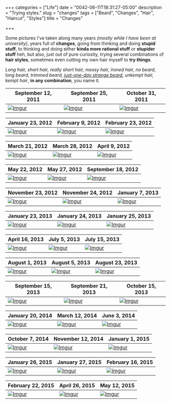 +++
categories = ["Life"]
date = "0042-06-11T18:31:27-05:00"
description = "Trying styles."
slug = "changes"
tags = ["Beard", "Changes", "Hair", "Haircut", "Styles"]
title = "Changes"

+++

Some pictures I've taken along many years *(mostly while I have been at university)*, years full of **changes**, going from thinking and doing **stupid stuff**, to thinking and doing either **kinda more rational stuff** or **stupider stuff** heh, but also, just out of pure curiosity, trying several combinations of **hair styles**, sometimes even cutting my own hair myself to **try things**.

*Long hair, short hair, really short hair, messy hair, ironed hair, no beard, long beard, trimmed beard, [just-one-day strange beard](https://i.imgur.com/08QYPLZ.jpg), unkempt hair, kempt hair*, **in any combination**, you name it.

| September 12, 2011 | September 25, 2011 | October 31, 2011 |
|---|---|---|
| [![][01]][01] | [![][02]][02] | [![][03]][03] |

| January 23, 2012 | February 9, 2012 | February 23, 2012 |
|---|---|---|
| [![][04]][04] | [![][81]][81] | [![][82]][82] |

| March 21, 2012 | March 28, 2012  | April 9, 2012 |
|---|---|---|
| [![][83]][83] | [![][05]][05] | [![][06]][06] |

| May 22, 2012 | May 27, 2012 | September 18, 2012 |
|---|---|---|
| [![][07]][07] | [![][08]][08] | [![][09]][09] |

| November 23, 2012 | November 24, 2012 | January 7, 2013 |
|---|---|---|
| [![][10]][10] | [![][11]][11] | [![][12]][12] |

| January 23, 2013 | January 24, 2013 | January 25, 2013 |
|---|---|---|
| [![][13]][13] | [![][14]][14] | [![][15]][15] |

| April 16, 2013 | July 5, 2013 | July 15, 2013 |
|---|---|---|
| [![][16]][16] | [![][17]][17] | [![][18]][18] |

| August 1, 2013 | August 5, 2013 | August 23, 2013 |
|---|---|---|
| [![][19]][19] | [![][20]][20] | [![][21]][21] |

| September 15, 2013 | September 21, 2013 | October 15, 2013  |
|---|---|---|
| [![][22]][22] | [![][23]][23]  | [![][24]][24] |

| January 20, 2014 | March 12, 2014 | June 3, 2014 |
|---|---|---|
| [![][25]][25] | [![][26]][26]  | [![][27]][27] |

| October 7, 2014 | November 12, 2014 | January 1, 2015 |
|---|---|---|
| [![][28]][28] | [![][29]][29] | [![][30]][30] |

| January 26, 2015 | January 27, 2015 | February 16, 2015 |
|---|---|---|
| [![][31]][31] | [![][32]][32] | [![][33]][33] |

| February 22, 2015 | April 26, 2015 | May 12, 2015 |
|---|---|---|
| [![][34]][34] | [![][35]][35] | [![][36]][36] |


[01]: https://i.imgur.com/MlP3PJy.jpg "Imgur"
[02]: https://i.imgur.com/fjtZtMV.jpg "Imgur"
[03]: https://i.imgur.com/IEFGyyx.jpg "Imgur"

[04]: https://i.imgur.com/kj6TZfX.jpg "Imgur"
[05]: https://i.imgur.com/bWnidmA.jpg "Imgur"
[06]: https://i.imgur.com/yrzwyDu.jpg "Imgur"

[07]: https://i.imgur.com/jrIFyRP.jpg "Imgur"
[08]: https://i.imgur.com/dmAPgHz.jpg "Imgur"
[09]: https://i.imgur.com/CTKS2Oj.jpg "Imgur"

[10]: https://i.imgur.com/08QYPLZ.jpg "Imgur"
[11]: https://i.imgur.com/PqRr19S.jpg "Imgur"
[12]: https://i.imgur.com/BP9OVc4.jpg "Imgur"

[13]: https://i.imgur.com/qAOGi4Q.jpg "Imgur"
[14]: https://i.imgur.com/vS0jdQr.jpg "Imgur"
[15]: https://i.imgur.com/swRt13o.jpg "Imgur"

[16]: https://i.imgur.com/qfBQVCt.jpg "Imgur"
[17]: https://i.imgur.com/AMQnnDK.jpg "Imgur"
[18]: https://i.imgur.com/9J8gJy2.jpg "Imgur"

[19]: https://i.imgur.com/KNiKfZI.jpg "Imgur"
[20]: https://i.imgur.com/3Y7TRC1.jpg "Imgur"
[21]: https://i.imgur.com/uIpdQT0.jpg "Imgur"

[22]: https://i.imgur.com/wSH2vox.jpg "Imgur"
[23]: https://i.imgur.com/MhNbBtD.jpg "Imgur"
[24]: https://i.imgur.com/ivcneBn.jpg "Imgur"

[25]: https://i.imgur.com/QTEO7kA.jpg "Imgur"
[26]: https://i.imgur.com/Ez525sK.jpg "Imgur"
[27]: https://i.imgur.com/nzL5SdX.jpg "Imgur"

[28]: https://i.imgur.com/BfZ9cVy.jpg "Imgur"
[29]: https://i.imgur.com/ahx8LFr.jpg "Imgur"
[30]: https://i.imgur.com/88uNY75.jpg "Imgur"

[31]: https://i.imgur.com/Gd9lbMU.jpg "Imgur"
[32]: https://i.imgur.com/F8lqC0I.jpg "Imgur"
[33]: https://i.imgur.com/33UlaAT.jpg "Imgur"

[34]: https://i.imgur.com/gTHmNpD.jpg "Imgur"
[35]: https://i.imgur.com/Jl6exa6.jpg "Imgur"
[36]: https://i.imgur.com/9MVBtTO.png "Imgur"

[81]: https://i.imgur.com/VZ6utWn.jpg "Imgur"
[82]: https://i.imgur.com/iGQ7J0Q.jpg "Imgur"
[83]: https://i.imgur.com/RnXPBim.png "Imgur"
